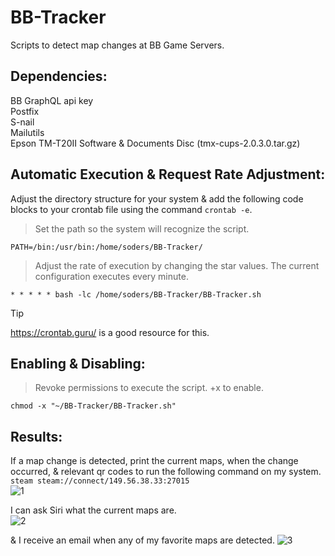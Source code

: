 # BB-Tracker
Scripts to detect map changes at BB Game Servers.

## Dependencies:
BB GraphQL api key\
Postfix\
S-nail\
Mailutils\
Epson TM-T20II Software & Documents Disc (tmx-cups-2.0.3.0.tar.gz)

## Automatic Execution & Request Rate Adjustment:
Adjust the directory structure for your system & add the following code blocks to your crontab file using the command ```crontab -e```.

> Set the path so the system will recognize the script.
> 
```PATH=/bin:/usr/bin:/home/soders/BB-Tracker/```

> Adjust the rate of execution by changing the star values. The current configuration executes every minute.

```* * * * * bash -lc /home/soders/BB-Tracker/BB-Tracker.sh```

> [!TIP]
> https://crontab.guru/ is a good resource for this.

## Enabling & Disabling:
> Revoke permissions to execute the script. +x to enable.

```chmod -x "~/BB-Tracker/BB-Tracker.sh"```

## Results:
If a map change is detected, print the current maps, when the change occurred, & relevant qr codes to run the following command on my system. ```steam steam://connect/149.56.38.33:27015```\
![1](https://github.com/Sod-ers/BB-Tracker/blob/main/Examples/1.jpg)

I can ask Siri what the current maps are.\
![2](https://github.com/Sod-ers/BB-Tracker/blob/main/Examples/2.jpg)

& I receive an email when any of my favorite maps are detected.
![3](https://github.com/Sod-ers/BB-Tracker/blob/main/Examples/3.jpg)

